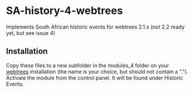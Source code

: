 # SA-history-4-webtrees
Implements South African historic events for webtrees 2.1.x (not 2.2 ready yet, but see issue 4)

## Installation

Copy these files to a new subfolder in the modules_4 folder on your [webtrees](https://webtrees.net) installation (the name is your choice, but should not contain a "."). Activate the module from the control panel. It will be found under Historic Events.
